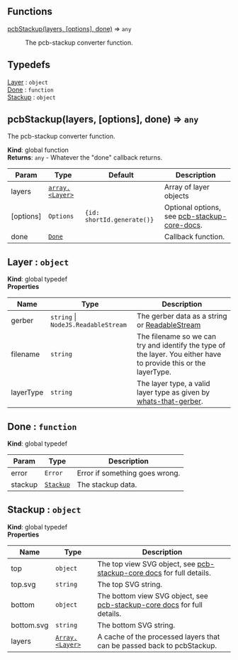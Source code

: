 ## Functions

<dl>
<dt><a href="#pcbStackup">pcbStackup(layers, [options], done)</a> ⇒ <code>any</code></dt>
<dd><p>The pcb-stackup converter function.</p>
</dd>
</dl>

## Typedefs

<dl>
<dt><a href="#Layer">Layer</a> : <code>object</code></dt>
<dd></dd>
<dt><a href="#Done">Done</a> : <code>function</code></dt>
<dd></dd>
<dt><a href="#Stackup">Stackup</a> : <code>object</code></dt>
<dd></dd>
</dl>

<a name="pcbStackup"></a>

## pcbStackup(layers, [options], done) ⇒ <code>any</code>
The pcb-stackup converter function.

**Kind**: global function  
**Returns**: <code>any</code> - Whatever the "done" callback returns.  

| Param | Type | Default | Description |
| --- | --- | --- | --- |
| layers | <code>[array.&lt;Layer&gt;](#Layer)</code> |  | Array of layer objects |
| [options] | <code>Options</code> | <code>{id: shortId.generate()}</code> | Optional options, see [pcb-stackup-core-docs](https://github.com/tracespace/pcb-stackup-core/blob/master/README.md#options). |
| done | <code>[Done](#Done)</code> |  | Callback function. |

<a name="Layer"></a>

## Layer : <code>object</code>
**Kind**: global typedef  
**Properties**

| Name | Type | Description |
| --- | --- | --- |
| gerber | <code>string</code> &#124; <code>NodeJS.ReadableStream</code> | The gerber data as a string or [ReadableStream](https://nodejs.org/api/stream.html#stream_readable_streams) |
| filename | <code>string</code> | The filename so we can try and identify the type of the layer. You either have to provide this or the layerType. |
| layerType | <code>string</code> | The layer type, a valid layer type as given by [whats-that-gerber](https://github.com/tracespace/whats-that-gerber#layer-types-and-names). |

<a name="Done"></a>

## Done : <code>function</code>
**Kind**: global typedef  

| Param | Type | Description |
| --- | --- | --- |
| error | <code>Error</code> | Error if something goes wrong. |
| stackup | <code>[Stackup](#Stackup)</code> | The stackup data. |

<a name="Stackup"></a>

## Stackup : <code>object</code>
**Kind**: global typedef  
**Properties**

| Name | Type | Description |
| --- | --- | --- |
| top | <code>object</code> | The top view SVG object, see [pcb-stackup-core docs](https://github.com/tracespace/pcb-stackup-core/blob/master/README.md#usage) for full details. |
| top.svg | <code>string</code> | The top SVG string. |
| bottom | <code>object</code> | The bottom view SVG object, see [pcb-stackup-core docs](https://github.com/tracespace/pcb-stackup-core/blob/master/README.md#usage) for full details. |
| bottom.svg | <code>string</code> | The bottom SVG string. |
| layers | <code>[Array.&lt;Layer&gt;](#Layer)</code> | A cache of the processed layers that can be passed back to pcbStackup. |

